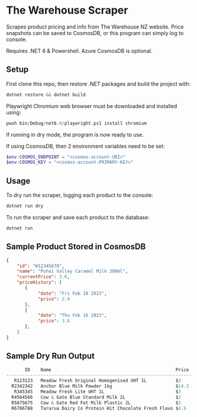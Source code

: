 # The Warehouse Scraper

Scrapes product pricing and info from The Warehouse NZ website. Price snapshots can be saved to CosmosDB, or this program can simply log to console.

Requires .NET 6 & Powershell. Azure CosmosDB is optional.

## Setup

First clone this repo, then restore .NET packages and build the project with:

```powershell
dotnet restore && dotnet build
```

Playwright Chromium web browser must be downloaded and installed using:

```powershell
pwsh bin/Debug/net6.0/playwright.ps1 install chromium
```

If running in dry mode, the program is now ready to use.

If using CosmosDB, then 2 environment variables need to be set:

```powershell
$env:COSMOS_ENDPOINT = "<cosmos-account-URI>"
$env:COSMOS_KEY = "<cosmos-account-PRIMARY-KEY>"
```

## Usage

To dry run the scraper, logging each product to the console:

```powershell
dotnet run dry
```

To run the scraper and save each product to the database:

```powershell
dotnet run
```

## Sample Product Stored in CosmosDB

```json
{
    "id": "W12345678",
    "name": "Puhoi Valley Caramel Milk 300ml",
    "currentPrice": 3.6,
    "priceHistory": [
       {
            "date": "Fri Feb 10 2023",
            "price": 2.9
       },
       {
            "date": "Thu Feb 16 2023",
            "price": 3.6
       },
    ]
}
```

## Sample Dry Run Output

```powershell
       ID    Name                                               Price
----------------------------------------------------------------------
   R123123   Meadow Fresh Original Homogenised UHT 1L           $3
  R2342342   Anchor Blue Milk Powder 1kg                        $14.3
   R345345   Meadow Fresh Lite UHT 1L                           $3
  R4564566   Cow & Gate Blue Standard Milk 2L                   $3
  R5675675   Cow & Gate Red Fat Milk Plastic 2L                 $3
  R6786788   Tararua Dairy Co Protein Hit Chocolate Fresh Flavo $4.6
```
